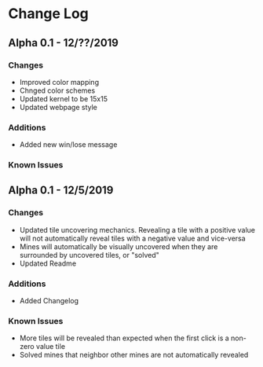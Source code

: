 # Change Log


## Alpha 0.1 - 12/??/2019
### Changes
- Improved color mapping
- Chnged color schemes
- Updated kernel to be 15x15
- Updated webpage style

### Additions
- Added new win/lose message

### Known Issues


## Alpha 0.1 - 12/5/2019
### Changes
- Updated tile uncovering mechanics. Revealing a tile with a positive value will not automatically reveal tiles with a negative value and vice-versa
- Mines will automatically be visually uncovered when they are surrounded by uncovered tiles, or "solved"
- Updated Readme

### Additions
- Added Changelog

### Known Issues
- More tiles will be revealed than expected when the first click is a non-zero value tile
- Solved mines that neighbor other mines are not automatically revealed
